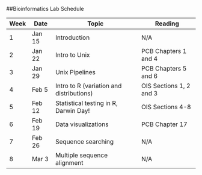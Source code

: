 ##Bioinformatics Lab Schedule

Week  | Date |  Topic | Reading 
------------- | ------------- | ------------- | ------------- 
1 | Jan 15  | Introduction | N/A
2 | Jan 22  | Intro to Unix | PCB Chapters 1 and 4
3 | Jan 29  | Unix Pipelines | PCB Chapters 5 and 6
4 | Feb 5 | Intro to R (variation and distributions) | OIS Sections 1, 2 and 3
5 | Feb 12 | Statistical testing in R, Darwin Day! | OIS Sections 4-8
6 | Feb 19 | Data visualizations | PCB Chapter 17
7 | Feb 26 | Sequence searching | N/A
8 | Mar 3 | Multiple sequence alignment | N/A
